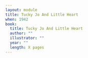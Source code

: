 ```yaml
---
layout: module
title: Tucky Jo And Little Heart
when: 1942
book:
  title: Tucky Jo And Little Heart
  author: ""
  illustrator: ""
  year: ""
  length: X pages
---
```

